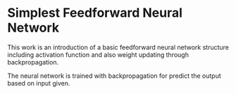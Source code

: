 # Simplest Feedforward Neural Network
This work is an introduction of a basic feedforward neural network structure including activation function and also weight updating through backpropagation.

The neural network is trained with backpropagation for predict the output based on input given.
